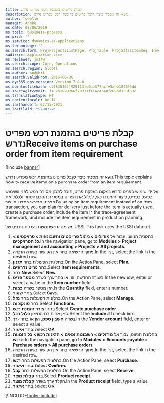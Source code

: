 ```yaml
---
title: קבלת פריטים בהזמנת רכש מפריט נדרש
description: נושא זה מסביר כיצד לקבל פריטים בהזמנת רכש מפריט נדרש.
author: Yowelle
manager: AnnBe
ms.date: 08/06/2019
ms.topic: business-process
ms.prod: ''
ms.service: dynamics-ax-applications
ms.technology: ''
ms.search.form: ProjProjectsListPage, ProjTable, ProjSalesItemReq, InventItemIdLookupSimple, PurchCreateFromSalesOrder, VendAccountItemLookup, PurchTable, PurchEditLines
audience: Application User
ms.reviewer: josaw
ms.search.scope: Core, Operations
ms.search.region: Global
ms.author: andchoi
ms.search.validFrom: 2016-06-30
ms.dyn365.ops.version: Version 7.0.0
ms.openlocfilehash: c2083516ff929113fd6db377acfe5aeb104666dd
ms.sourcegitcommit: fa32b1893286f20271fa4ec4be8fc68bd135f53c
ms.translationtype: HT
ms.contentlocale: he-IL
ms.lasthandoff: 02/15/2021
ms.locfileid: "5288229"
---
```

# <a name="receive-items-on-purchase-order-from-item-requirement"></a><span data-ttu-id="ad1c8-103">קבלת פריטים בהזמנת רכש מפריט נדרש</span><span class="sxs-lookup"><span data-stu-id="ad1c8-103">Receive items on purchase order from item requirement</span></span>

[!include [banner](../../includes/banner.md)]

<span data-ttu-id="ad1c8-104">נושא זה מסביר כיצד לקבל פריטים בהזמנת רכש מפריט נדרש.</span><span class="sxs-lookup"><span data-stu-id="ad1c8-104">This topic explains how to receive items on a purchase order from an item requirement.</span></span>

<span data-ttu-id="ad1c8-105">על ידי שימוש בפריט נדרש במקום בעסקת פריט, תוכל לתכנן מסירה ממש לפני השימוש בפועל בפריט, ליצור הזמנת רכש, לכלול את הפריט במסגרת הסכם הסחר ולכלול את הפריט הנדרש בתכנון הייצור.</span><span class="sxs-lookup"><span data-stu-id="ad1c8-105">By using an item requirement instead of an item transaction, you can plan for delivery just before the item is actually used, create a purchase order, include the item in the trade-agreement framework, and include the item requirement in production planning.</span></span> 

<span data-ttu-id="ad1c8-106">משימה זו משתמשת בערכת נתונים של USSI.</span><span class="sxs-lookup"><span data-stu-id="ad1c8-106">This task uses the USSI data set.</span></span>

1. <span data-ttu-id="ad1c8-107">בחלונית הניווט, עבור אל **מודולים > ניהול פרויקטים וחשבונאות > פרויקטים > כל הפרויקטים**.</span><span class="sxs-lookup"><span data-stu-id="ad1c8-107">In the navigation pane, go to **Modules > Project management and accounting > Projects > All projects**.</span></span>
2. <span data-ttu-id="ad1c8-108">מתוך הרשימה בחר את הקישור בשורה הרצויה.</span><span class="sxs-lookup"><span data-stu-id="ad1c8-108">In the list, select the link in the desired row.</span></span>
3. <span data-ttu-id="ad1c8-109">בחלונית הפעולות בחר **תכנון**.</span><span class="sxs-lookup"><span data-stu-id="ad1c8-109">On the Action Pane, select **Plan**.</span></span>
4. <span data-ttu-id="ad1c8-110">בחר **פריט נדרשים**.</span><span class="sxs-lookup"><span data-stu-id="ad1c8-110">Select **Item requirements**.</span></span>
5. <span data-ttu-id="ad1c8-111">בחר **New**.</span><span class="sxs-lookup"><span data-stu-id="ad1c8-111">Select **New**.</span></span>
6. <span data-ttu-id="ad1c8-112">בשורה החדשה, הזן או בחר ערך בשדה **מספר פריט**.</span><span class="sxs-lookup"><span data-stu-id="ad1c8-112">In the new row, enter or select a value in the **Item number** field.</span></span>
7. <span data-ttu-id="ad1c8-113">הזן מספר בשדה **כמות**.</span><span class="sxs-lookup"><span data-stu-id="ad1c8-113">In the **Quantity** field, enter a number.</span></span>
8. <span data-ttu-id="ad1c8-114">בחר **שמור**.</span><span class="sxs-lookup"><span data-stu-id="ad1c8-114">Select **Save**.</span></span>
9. <span data-ttu-id="ad1c8-115">בחלונית הפעולות בחר **נהל**.</span><span class="sxs-lookup"><span data-stu-id="ad1c8-115">On the Action Pane, select **Manage**.</span></span>
10. <span data-ttu-id="ad1c8-116">בחר **פונקציות**.</span><span class="sxs-lookup"><span data-stu-id="ad1c8-116">Select **Functions**.</span></span>
11. <span data-ttu-id="ad1c8-117">בחר **יצירת הזמנת רכש**.</span><span class="sxs-lookup"><span data-stu-id="ad1c8-117">Select **Create purchase order**.</span></span>
12. <span data-ttu-id="ad1c8-118">סמן את תיבת הסימון **כלול הכל**.</span><span class="sxs-lookup"><span data-stu-id="ad1c8-118">Select the **Include all** check box.</span></span>
13. <span data-ttu-id="ad1c8-119">בשדה **חשבון ספק**, הזן או בחר ערך.</span><span class="sxs-lookup"><span data-stu-id="ad1c8-119">In the **Vendor account** field, enter or select a value.</span></span>
14. <span data-ttu-id="ad1c8-120">בחר **אישור**.</span><span class="sxs-lookup"><span data-stu-id="ad1c8-120">Select **OK**.</span></span>
15. <span data-ttu-id="ad1c8-121">בחלונית הניווט, עבור אל **מודולים > חשבונות זכאים > הזמנות רכש > כל הזמנות הרכש**.</span><span class="sxs-lookup"><span data-stu-id="ad1c8-121">In the navigation pane, go to **Modules > Accounts payable > Purchase orders > All purchase orders**.</span></span>
16. <span data-ttu-id="ad1c8-122">מתוך הרשימה בחר את הקישור בשורה הרצויה.</span><span class="sxs-lookup"><span data-stu-id="ad1c8-122">In the list, select the link in the desired row.</span></span>
17. <span data-ttu-id="ad1c8-123">בחלונית הפעולות בחר **רכש**.</span><span class="sxs-lookup"><span data-stu-id="ad1c8-123">On the Action Pane, select **Purchase**.</span></span>
18. <span data-ttu-id="ad1c8-124">בחר **אישור**.</span><span class="sxs-lookup"><span data-stu-id="ad1c8-124">Select **Confirm**.</span></span>
19. <span data-ttu-id="ad1c8-125">בחלונית הפעולות בחר **קבל**.</span><span class="sxs-lookup"><span data-stu-id="ad1c8-125">On the Action Pane, select **Receive**.</span></span>
20. <span data-ttu-id="ad1c8-126">בחר **קבלת מוצר**.</span><span class="sxs-lookup"><span data-stu-id="ad1c8-126">Select **Product receipt**.</span></span>
21. <span data-ttu-id="ad1c8-127">הקלד ערך בשדה **קבלת מוצר**.</span><span class="sxs-lookup"><span data-stu-id="ad1c8-127">In the **Product receipt** field, type a value.</span></span>
22. <span data-ttu-id="ad1c8-128">בחר **אישור**.</span><span class="sxs-lookup"><span data-stu-id="ad1c8-128">Select **OK**.</span></span>



[!INCLUDE[footer-include](../../includes/footer-banner.md)]